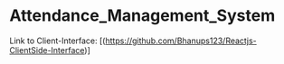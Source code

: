 # Attendance_Management_System
Link to Client-Interface: [(https://github.com/Bhanups123/Reactjs-ClientSide-Interface)]
